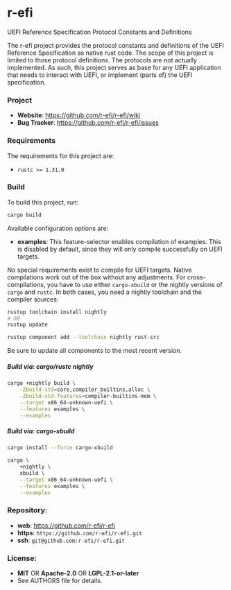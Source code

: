 r-efi
=====

UEFI Reference Specification Protocol Constants and Definitions

The r-efi project provides the protocol constants and definitions of the
UEFI Reference Specification as native rust code. The scope of this project is
limited to those protocol definitions. The protocols are not actually
implemented. As such, this project serves as base for any UEFI application that
needs to interact with UEFI, or implement (parts of) the UEFI specification.

### Project

 * **Website**: <https://github.com/r-efi/r-efi/wiki>
 * **Bug Tracker**: <https://github.com/r-efi/r-efi/issues>

### Requirements

The requirements for this project are:

 * `rustc >= 1.31.0`

### Build

To build this project, run:

```sh
cargo build
```

Available configuration options are:

 * **examples**: This feature-selector enables compilation of examples. This
                 is disabled by default, since they will only compile
                 successfully on UEFI targets.

No special requirements exist to compile for UEFI targets. Native compilations
work out of the box without any adjustments. For cross-compilations, you have
to use either `cargo-xbuild` or the nightly versions of `cargo` and `rustc`. In
both cases, you need a nightly toolchain and the compiler sources:

```sh
rustup toolchain install nightly
# OR
rustup update

rustup component add --toolchain nightly rust-src
```

Be sure to update all components to the most recent version.

##### Build via: cargo/rustc nightly

```sh
cargo +nightly build \
    -Zbuild-std=core,compiler_builtins,alloc \
    -Zbuild-std-features=compiler-builtins-mem \
    --target x86_64-unknown-uefi \
    --features examples \
    --examples
```

##### Build via: cargo-xbuild

```sh
cargo install --force cargo-xbuild

cargo \
    +nightly \
    xbuild \
    --target x86_64-unknown-uefi \
    --features examples \
    --examples
```

### Repository:

 - **web**:   <https://github.com/r-efi/r-efi>
 - **https**: `https://github.com/r-efi/r-efi.git`
 - **ssh**:   `git@github.com:r-efi/r-efi.git`

### License:

 - **MIT** OR **Apache-2.0** OR **LGPL-2.1-or-later**
 - See AUTHORS file for details.
